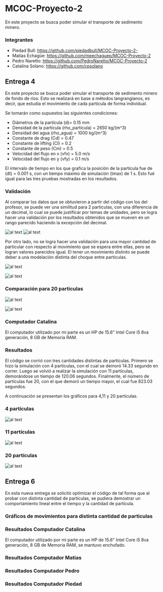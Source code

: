 # MCOC-Proyecto-2

En este proyecto se busca poder simular el transporte de sedimento minero.

### Integrantes
 - Piedad Bull: https://github.com/piedadbull/MCOC-Proyecto-2-
 - Matias Echagüe: https://github.com/meechaguep/MCOC-Proyecto-2
 - Pedro Naretto: https://github.com/PedroNaretto/MCOC-Proyecto-2
 - Catalina Solano: https://github.com/cpsolano

## Entrega 4

En este proyecto se busca poder simular el transporte de sedimento minero de fondo de ríos. Esto se realizará en base a métodos langrangianos, es decir, que estudia el movimiento de cada partícula de forma individual.

Se tomarán como supuestos las siguientes condiciones:

- Diámetros de la partícula (d)= 0.15 mm
- Densidad de la partícula (rho_particula) = 2650 kg/(m^3)
- Densidad del agua (rho_agua) = 1000 kg/(m^3)
- Constante de drag (Cd) = 0.47   
- Constante de lifting (Cl) = 0.2    
- Constante de peso (Cm) = 0.5 
- Velocidad del flujo en x (vfx) = 5.0 m/s   
- Velocidad del flujo en y (vfy) = 0.1 m/s 


El intervalo de tiempo en los que grafica la posición de la partícula fue de (dt) = 0.001 s, con un tiempo máximo de simulación (tmax) de 1 s. Esto fué igual para las tres pruebas mostradas en los resultados.

### Validación

Al comparar los datos que se obtuvieron a partir del código con los del profesor, se puede ver una similitud para 2 particulas, con una diferencia de un decimal, lo cual se puede justificar por temas de unidades, pero se logra hacer una validación por los resultados obtenidos que se mueven en un rango parecido haciendo la excepción del decimal.

![al text](https://github.com/cpsolano/MCOC-Proyecto-2/blob/master/Gráficos/2%20p.png)
![al text](https://github.com/cpsolano/MCOC-Proyecto-2/blob/master/Gráficos/particle_positions%202.png)


Por otro lado, no se logra hacer una validación para una mayor cantidad de particular con respecto al movimiento que se espera entre ellas, pero se logran valores parecidos igual. El tener un movimiento distinto se puede deber a una modelación distinta del choque entre particulas.

![al text](https://github.com/cpsolano/MCOC-Proyecto-2/blob/master/Gráficos/5%20p.png)

![al text](https://github.com/cpsolano/MCOC-Proyecto-2/blob/master/Gráficos/10%20p.png)

### Comparación para 20 particulas

![al text](https://github.com/cpsolano/MCOC-Proyecto-2/blob/master/Gráficos/20.1%20p.png)

![al text](https://github.com/cpsolano/MCOC-Proyecto-2/blob/master/Gráficos/particle_positions%201.png)

### Computador Catalina

El computador utilizado por mi parte es un HP de 15.6" Intel Core i5 8va generación, 8 GB de Memoria RAM.

### Resultados

El código se corrió con tres cantidades distintas de partículas.
Primero se hizo la simulación con 4 partículas, con el cual se demoró 14.33 segundo en correr. Luego se volvió a realizar la simulación con 11 partículas, demorándose un tiempo de 120.06 segundos. Finalmente, el número de partículas fue 20, con el que demoró un tiempo mayor, el cual fue 823.03 segundos.

A continuación se presentan los gráficos para 4,11 y 20 partículas.

### 4 partículas
![al text](https://github.com/cpsolano/MCOC-Proyecto-2/blob/master/Gráficos/4%20p.png)

### 11 partículas
![al text](https://github.com/cpsolano/MCOC-Proyecto-2/blob/master/Gráficos/11%20p.png)

### 20 partículas

![al text](https://github.com/cpsolano/MCOC-Proyecto-2/blob/master/Gráficos/20%20p.png)


## Entrega 6

En esta nueva entrega se solicitó optimizar el código de tal forma que al probar con distinta cantidad de partículas, se pudiera demostrar un comportamiento lineal entre el tiempo y la cantidad de partícula.

### Gráficos de movimientos para distinta cantidad de particulas


### Resultados Computador Catalina
El computador utilizado por mi parte es un HP de 15.6" Intel Core i5 8va generación, 8 GB de Memoria RAM, se mantuvo enchufado.


### Resultados Computador Matias


### Resultados Computador Pedro


### Resultados Computador Piedad




